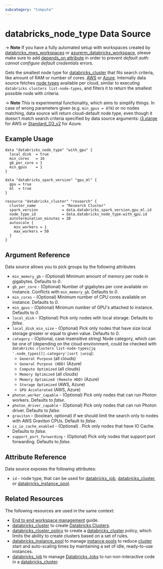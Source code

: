 ```yaml
---
subcategory: "Compute"
---
```

# databricks_node_type Data Source

-> **Note** If you have a fully automated setup with workspaces created by [databricks_mws_workspaces](../resources/mws_workspaces.md) or [azurerm_databricks_workspace](https://registry.terraform.io/providers/hashicorp/azurerm/latest/docs/resources/databricks_workspace), please make sure to add [depends_on attribute](../index.md#data-resources-and-authentication-is-not-configured-errors) in order to prevent _default auth: cannot configure default credentials_ errors.

Gets the smallest node type for [databricks_cluster](../resources/cluster.md) that fits search criteria, like amount of RAM or number of cores. [AWS](https://databricks.com/product/aws-pricing/instance-types) or [Azure](https://azure.microsoft.com/en-us/pricing/details/databricks/). Internally data source fetches [node types](https://docs.databricks.com/dev-tools/api/latest/clusters.html#list-node-types) available per cloud, similar to executing `databricks clusters list-node-types`, and filters it to return the smallest possible node with criteria.

-> **Note** This is experimental functionality, which aims to simplify things. In case of wrong parameters given (e.g. `min_gpus = 876`) or no nodes matching, data source will return cloud-default node type, even though it doesn't match search criteria specified by data source arguments: [i3.xlarge](https://aws.amazon.com/ec2/instance-types/i3/) for AWS or [Standard_D3_v2](https://docs.microsoft.com/en-us/azure/cloud-services/cloud-services-sizes-specs#dv2-series) for Azure.

## Example Usage

```hcl
data "databricks_node_type" "with_gpu" {
  local_disk  = true
  min_cores   = 16
  gb_per_core = 1
  min_gpus    = 1
}

data "databricks_spark_version" "gpu_ml" {
  gpu = true
  ml  = true
}

resource "databricks_cluster" "research" {
  cluster_name            = "Research Cluster"
  spark_version           = data.databricks_spark_version.gpu_ml.id
  node_type_id            = data.databricks_node_type.with_gpu.id
  autotermination_minutes = 20
  autoscale {
    min_workers = 1
    max_workers = 50
  }
}
```

## Argument Reference

Data source allows you to pick groups by the following attributes

* `min_memory_gb` - (Optional) Minimum amount of memory per node in gigabytes. Defaults to *0*.
* `gb_per_core` - (Optional) Number of gigabytes per core available on instance. Conflicts with `min_memory_gb`. Defaults to *0*.
* `min_cores` - (Optional) Minimum number of CPU cores available on instance. Defaults to *0*.
* `min_gpus` - (Optional) Minimum number of GPU's attached to instance. Defaults to *0*.
* `local_disk` - (Optional) Pick only nodes with local storage. Defaults to *false*.
* `local_disk_min_size` - (Optional) Pick only nodes that have size local storage greater or equal to given value. Defaults to *0*.
* `category` - (Optional, case insensitive string) Node category, which can be one of (depending on the cloud environment, could be checked with `databricks clusters list-node-types|jq '.node_types[]|.category'|sort |uniq`):
  * `General Purpose` (all clouds)
  * `General Purpose (HDD)` (Azure)
  * `Compute Optimized` (all clouds)
  * `Memory Optimized` (all clouds)
  * `Memory Optimized (Remote HDD)` (Azure)
  * `Storage Optimized` (AWS, Azure)
  * `GPU Accelerated` (AWS, Azure)
* `photon_worker_capable` - (Optional) Pick only nodes that can run Photon workers. Defaults to *false*.
* `photon_driver_capable` - (Optional) Pick only nodes that can run Photon driver. Defaults to *false*.
* `graviton` - (boolean, optional)  if we should limit the search only to nodes with AWS Graviton CPUs. Default to *false*.
* `is_io_cache_enabled` - (Optional) . Pick only nodes that have IO Cache. Defaults to *false*.
* `support_port_forwarding` - (Optional) Pick only nodes that support port forwarding. Defaults to *false*.

## Attribute Reference

Data source exposes the following attributes:

* `id` - node type, that can be used for [databricks_job](../resources/job.md), [databricks_cluster](../resources/cluster.md), or [databricks_instance_pool](../resources/instance_pool.md).

## Related Resources

The following resources are used in the same context:

* [End to end workspace management](../guides/passthrough-cluster-per-user.md) guide.
* [databricks_cluster](../resources/cluster.md) to create [Databricks Clusters](https://docs.databricks.com/clusters/index.html).
* [databricks_cluster_policy](../resources/cluster_policy.md) to create a [databricks_cluster](../resources/cluster.md) policy, which limits the ability to create clusters based on a set of rules.
* [databricks_instance_pool](../resources/instance_pool.md) to manage [instance pools](https://docs.databricks.com/clusters/instance-pools/index.html) to reduce [cluster](../resources/cluster.md) start and auto-scaling times by maintaining a set of idle, ready-to-use instances.
* [databricks_job](../resources/job.md) to manage [Databricks Jobs](https://docs.databricks.com/jobs.html) to run non-interactive code in a [databricks_cluster](../resources/cluster.md).
